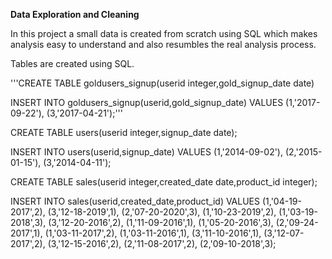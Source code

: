 **Data Exploration and Cleaning**

In this project a small data is created from scratch using SQL which makes analysis easy to understand and also resumbles the real analysis process. 

Tables are created using SQL.

'''CREATE TABLE goldusers_signup(userid integer,gold_signup_date date)

INSERT INTO goldusers_signup(userid,gold_signup_date) 
 VALUES (1,'2017-09-22'),
(3,'2017-04-21');'''

CREATE TABLE users(userid integer,signup_date date);

INSERT INTO users(userid,signup_date) 
 VALUES (1,'2014-09-02'),
(2,'2015-01-15'),
(3,'2014-04-11');

CREATE TABLE sales(userid integer,created_date date,product_id integer); 

INSERT INTO sales(userid,created_date,product_id) 
 VALUES (1,'04-19-2017',2),
(3,'12-18-2019',1),
(2,'07-20-2020',3),
(1,'10-23-2019',2),
(1,'03-19-2018',3),
(3,'12-20-2016',2),
(1,'11-09-2016',1),
(1,'05-20-2016',3),
(2,'09-24-2017',1),
(1,'03-11-2017',2),
(1,'03-11-2016',1),
(3,'11-10-2016',1),
(3,'12-07-2017',2),
(3,'12-15-2016',2),
(2,'11-08-2017',2),
(2,'09-10-2018',3);
